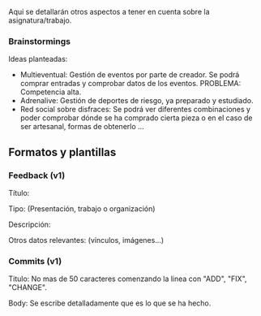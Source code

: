 Aqui se detallarán otros aspectos a tener en cuenta sobre la asignatura/trabajo.

### Brainstormings
Ideas planteadas:
* Multieventual: Gestión de eventos por parte de creador. Se podrá comprar entradas y comprobar datos de los eventos. PROBLEMA: Competencia alta.
* Adrenalive: Gestión de deportes de riesgo, ya preparado y estudiado.
* Red social sobre disfraces: Se podrá ver diferentes combinaciones y poder comprobar dónde se ha comprado cierta pieza o en el caso de ser artesanal, formas de obtenerlo ...

## Formatos y plantillas

### Feedback (v1)
Título:

Tipo: (Presentación, trabajo o organización)

Descripción:

Otros datos relevantes: (vínculos, imágenes...)


### Commits (v1)
Titulo: No mas de 50 caracteres comenzando la linea con "ADD", "FIX", "CHANGE".

Body: Se escribe detalladamente que es lo que se ha hecho.